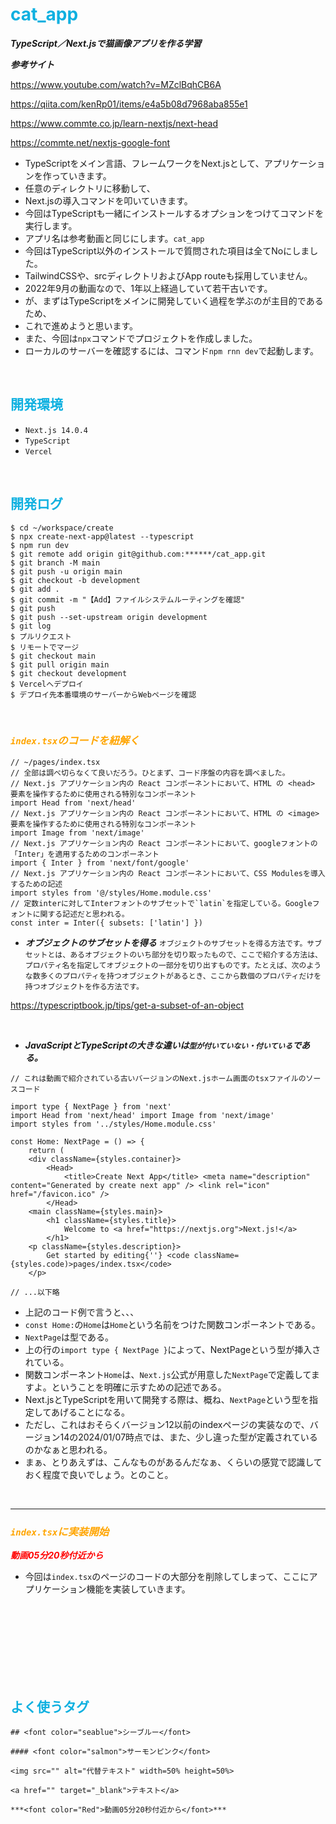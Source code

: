 # <font color="Seablue">cat_app</font>

***TypeScript／Next.jsで猫画像アプリを作る学習***

***参考サイト***

https://www.youtube.com/watch?v=MZclBqhCB6A

https://qiita.com/kenRp01/items/e4a5b08d7968aba855e1

https://www.commte.co.jp/learn-nextjs/next-head

https://commte.net/nextjs-google-font


- TypeScriptをメイン言語、フレームワークをNext.jsとして、アプリケーションを作っていきます。
- 任意のディレクトリに移動して、
- Next.jsの導入コマンドを叩いていきます。
- 今回はTypeScriptも一緒にインストールするオプションをつけてコマンドを実行します。
- アプリ名は参考動画と同じにします。`cat_app`
- 今回はTypeScript以外のインストールで質問された項目は全てNoにしました。
- TailwindCSSや、srcディレクトリおよびApp routeも採用していません。
- 2022年9月の動画なので、1年以上経過していて若干古いです。
- が、まずはTypeScriptをメインに開発していく過程を学ぶのが主目的であるため、
- これで進めようと思います。
- また、今回は`npx`コマンドでプロジェクトを作成しました。
- ローカルのサーバーを確認するには、コマンド`npm rnn dev`で起動します。

<br>

## <font color="Seablue">開発環境</font>


- `Next.js 14.0.4`
- `TypeScript`
- `Vercel`



<br>


## <font color="Seablue">開発ログ</font>

```terminal
$ cd ~/workspace/create
$ npx create-next-app@latest --typescript
$ npm run dev
$ git remote add origin git@github.com:******/cat_app.git
$ git branch -M main
$ git push -u origin main
$ git checkout -b development
$ git add .
$ git commit -m "【Add】ファイルシステムルーティングを確認"
$ git push
$ git push --set-upstream origin development
$ git log
$ プルリクエスト
$ リモートでマージ
$ git checkout main
$ git pull origin main
$ git checkout development
$ Vercelへデプロイ
$ デプロイ先本番環境のサーバーからWebページを確認
```

<br>

### ***<font color="orange">`index.tsx`のコードを紐解く</font>***

```tsx
// ~/pages/index.tsx
// 全部は調べ切らなくて良いだろう。ひとまず、コード序盤の内容を調べました。
// Next.js アプリケーション内の React コンポーネントにおいて、HTML の <head> 要素を操作するために使用される特別なコンポーネント
import Head from 'next/head'
// Next.js アプリケーション内の React コンポーネントにおいて、HTML の <image> 要素を操作するために使用される特別なコンポーネント
import Image from 'next/image'
// Next.js アプリケーション内の React コンポーネントにおいて、googleフォントの「Inter」を適用するためのコンポーネント
import { Inter } from 'next/font/google'
// Next.js アプリケーション内の React コンポーネントにおいて、CSS Modulesを導入するための記述
import styles from '@/styles/Home.module.css'
// 定数interに対してInterフォントのサブセットで`latin`を指定している。Googleフォントに関する記述だと思われる。
const inter = Inter({ subsets: ['latin'] })

```

- ***オブジェクトのサブセットを得る***
`オブジェクトのサブセットを得る方法です。サブセットとは、あるオブジェクトのいち部分を切り取ったもので、ここで紹介する方法は、プロパティ名を指定してオブジェクトの一部分を切り出すものです。たとえば、次のような数多くのプロパティを持つオブジェクトがあるとき、ここから数個のプロパティだけを持つオブジェクトを作る方法です。`

https://typescriptbook.jp/tips/get-a-subset-of-an-object


<br>

- ***JavaScriptとTypeScriptの大きな違いは`型が付いていない・付いている`である。***

```tsx
// これは動画で紹介されている古いバージョンのNext.jsホーム画面のtsxファイルのソースコード

import type { NextPage } from 'next'
import Head from 'next/head' import Image from 'next/image'
import styles from '../styles/Home.module.css'

const Home: NextPage = () => {
    return (
    <div className={styles.container}>
        <Head>
            <title>Create Next App</title> <meta name="description" content="Generated by create next app" /> <link rel="icon" href="/favicon.ico" />
        </Head>
    <main className={styles.main}>
        <h1 className={styles.title}>
            Welcome to <a href="https://nextjs.org">Next.js!</a>
        </h1>
    <p className={styles.description}>
        Get started by editing{''} <code className={styles.code)>pages/index.tsx</code>
    </p>
    
// ...以下略
```

- 上記のコード例で言うと、、、
- `const Home:`の`Home`は`Home`という名前をつけた関数コンポーネントである。
- `NextPage`は型である。
- 上の行の`import type { NextPage }`によって、NextPageという型が挿入されている。
- 関数コンポーネント`Home`は、`Next.js`公式が用意した`NextPage`で定義してますよ。ということを明確に示すための記述である。
- Next.jsとTypeScriptを用いて開発する際は、概ね、`NextPage`という型を指定してあげることになる。
- ただし、これはおそらくバージョン12以前のindexページの実装なので、バージョン14の2024/01/07時点では、また、少し違った型が定義されているのかなぁと思われる。
- まぁ、とりあえずは、こんなものがあるんだなぁ、くらいの感覚で認識しておく程度で良いでしょう。とのこと。


<br>
<hr>


### ***<font color="orange">`index.tsx`に実装開始</font>***

***<font color="Red">動画05分20秒付近から</font>***

- 今回は`index.tsx`のページのコードの大部分を削除してしまって、ここにアプリケーション機能を実装していきます。









<br><br><br><br><br><br><br>


## <font color="Seablue">よく使うタグ</font>

`## <font color="seablue">シーブルー</font>`

`#### <font color="salmon">サーモンピンク</font>`

`<img src="" alt="代替テキスト" width=50% height=50%>`

`<a href="" target="_blank">テキスト</a>`

`***<font color="Red">動画05分20秒付近から</font>***`

<br><br><br><br>

